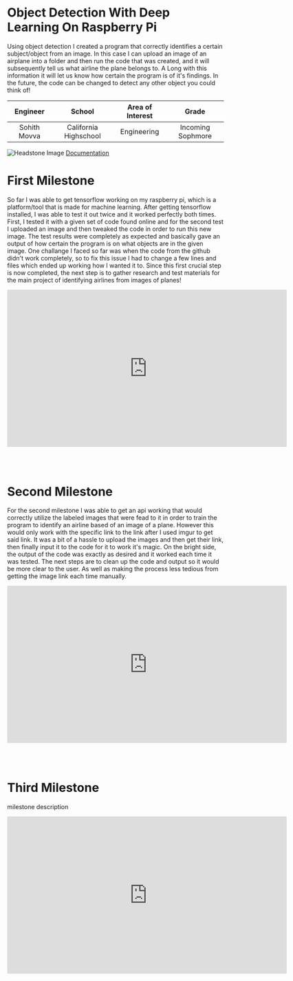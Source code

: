 ﻿# Object Detection With Deep Learning On Raspberry Pi
 
Using object detection I created a program that correctly identifies a certain subject/object from an image. In this case I can upload an image of an airplane into a folder and then run the code that was created, and it will subsequently tell us what airline the plane belongs to. A Long with this information it will let us know how certain the program is of it's findings. In the future, the code can be changed to detect any other object you could think of!

| **Engineer** | **School** | **Area of Interest** | **Grade** |
|:--:|:--:|:--:|:--:|
| Sohith Movva | California Highschool | Engineering | Incoming Sophmore

![Headstone Image](https://bluestampengineering.com/wp-content/uploads/2021/12/BlueStamp-Logo.svg)
[Documentation](BSEdocumentation.pdf)
  

# First Milestone
  
So far I was able to get tensorflow working on my raspberry pi, which is a platform/tool that is made for machine learning. After getting tensorflow installed, I was able to test it out twice and it worked perfectly both times. First, I tested it with a given set of code found online and for the second test I uploaded an image and then tweaked the code in order to run this new image. The test results were completely as expected and basically gave an output of how certain the program is on what objects are in the given image. One challange I faced so far was when the code from the github didn't work completely, so to fix this issue I had to change a few lines and files which ended up working how I wanted it to. Since this first crucial step is now completed, the next step is to gather research and test materials for the main project of identifying airlines from images of planes!

<iframe width="650" height="365.625" src="https://www.youtube.com/embed/1lDAeFAYNfI" title="YouTube video player" frameborder="0" allow="accelerometer; autoplay; clipboard-write; encrypted-media; gyroscope; picture-in-picture" allowfullscreen></iframe>
 
 <br> <br>

# Second Milestone
 
For the second milestone I was able to get an api working that would correctly utilize the labeled images that were fead to it in order to train the program to identify an airline based of an image of a plane. However this would only work with the specific link to the link after I used imgur to get said link. It was a bit of a hassle to upload the images and then get their link, then finally input it to the code for it to work it's magic. On the bright side, the output of the code was exactly as desired and it worked each time it was tested. The next steps are to clean up the code and output so it would be more clear to the user. As well as making the process less tedious from getting the image link each time manually. 
 
<iframe width="650" height="365.625" src="https://www.youtube.com/embed/qT83YkiYU4A" title="YouTube video player" frameborder="0" allow="accelerometer; autoplay; clipboard-write; encrypted-media; gyroscope; picture-in-picture" allowfullscreen></iframe>
 
 <br> <br>

# Third Milestone
 
milestone description
 
<iframe width="650" height="365.625" src="https://www.youtube.com/embed/XNyUs3A4QAA" title="YouTube video player" frameborder="0" allow="accelerometer; autoplay; clipboard-write; encrypted-media; gyroscope; picture-in-picture" allowfullscreen></iframe>
